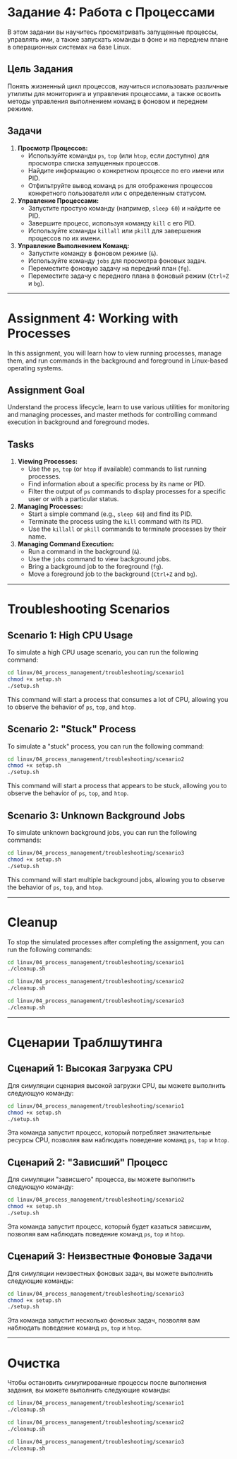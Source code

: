 # Задание 4: Работа с Процессами

В этом задании вы научитесь просматривать запущенные процессы, управлять ими, а также запускать команды в фоне и на переднем плане в операционных системах на базе Linux.

## Цель Задания

Понять жизненный цикл процессов, научиться использовать различные утилиты для мониторинга и управления процессами, а также освоить методы управления выполнением команд в фоновом и переднем режиме.

## Задачи

1.  **Просмотр Процессов:**
    *   Используйте команды `ps`, `top` (или `htop`, если доступно) для просмотра списка запущенных процессов.
    *   Найдите информацию о конкретном процессе по его имени или PID.
    *   Отфильтруйте вывод команд `ps` для отображения процессов конкретного пользователя или с определенным статусом.
2.  **Управление Процессами:**
    *   Запустите простую команду (например, `sleep 60`) и найдите ее PID.
    *   Завершите процесс, используя команду `kill` с его PID.
    *   Используйте команды `killall` или `pkill` для завершения процессов по их имени.
3.  **Управление Выполнением Команд:**
    *   Запустите команду в фоновом режиме (`&`).
    *   Используйте команду `jobs` для просмотра фоновых задач.
    *   Переместите фоновую задачу на передний план (`fg`).
    *   Переместите задачу с переднего плана в фоновый режим (`Ctrl+Z` и `bg`).

---

# Assignment 4: Working with Processes

In this assignment, you will learn how to view running processes, manage them, and run commands in the background and foreground in Linux-based operating systems.

## Assignment Goal

Understand the process lifecycle, learn to use various utilities for monitoring and managing processes, and master methods for controlling command execution in background and foreground modes.

## Tasks

1.  **Viewing Processes:**
    *   Use the `ps`, `top` (or `htop` if available) commands to list running processes.
    *   Find information about a specific process by its name or PID.
    *   Filter the output of `ps` commands to display processes for a specific user or with a particular status.
2.  **Managing Processes:**
    *   Start a simple command (e.g., `sleep 60`) and find its PID.
    *   Terminate the process using the `kill` command with its PID.
    *   Use the `killall` or `pkill` commands to terminate processes by their name.
3.  **Managing Command Execution:**
    *   Run a command in the background (`&`).
    *   Use the `jobs` command to view background jobs.
    *   Bring a background job to the foreground (`fg`).
    *   Move a foreground job to the background (`Ctrl+Z` and `bg`).

---

# Troubleshooting Scenarios

## Scenario 1: High CPU Usage

To simulate a high CPU usage scenario, you can run the following command:

```bash
cd linux/04_process_management/troubleshooting/scenario1
chmod +x setup.sh
./setup.sh
```

This command will start a process that consumes a lot of CPU, allowing you to observe the behavior of `ps`, `top`, and `htop`.

## Scenario 2: "Stuck" Process

To simulate a "stuck" process, you can run the following command:

```bash
cd linux/04_process_management/troubleshooting/scenario2
chmod +x setup.sh
./setup.sh
```

This command will start a process that appears to be stuck, allowing you to observe the behavior of `ps`, `top`, and `htop`.

## Scenario 3: Unknown Background Jobs

To simulate unknown background jobs, you can run the following commands:

```bash
cd linux/04_process_management/troubleshooting/scenario3
chmod +x setup.sh
./setup.sh
```

This command will start multiple background jobs, allowing you to observe the behavior of `ps`, `top`, and `htop`.

---

# Cleanup

To stop the simulated processes after completing the assignment, you can run the following commands:

```bash
cd linux/04_process_management/troubleshooting/scenario1
./cleanup.sh

cd linux/04_process_management/troubleshooting/scenario2
./cleanup.sh

cd linux/04_process_management/troubleshooting/scenario3
./cleanup.sh
```

---

# Сценарии Траблшутинга

## Сценарий 1: Высокая Загрузка CPU

Для симуляции сценария высокой загрузки CPU, вы можете выполнить следующую команду:

```bash
cd linux/04_process_management/troubleshooting/scenario1
chmod +x setup.sh
./setup.sh
```

Эта команда запустит процесс, который потребляет значительные ресурсы CPU, позволяя вам наблюдать поведение команд `ps`, `top` и `htop`.

## Сценарий 2: "Зависший" Процесс

Для симуляции "зависшего" процесса, вы можете выполнить следующую команду:

```bash
cd linux/04_process_management/troubleshooting/scenario2
chmod +x setup.sh
./setup.sh
```

Эта команда запустит процесс, который будет казаться зависшим, позволяя вам наблюдать поведение команд `ps`, `top` и `htop`.

## Сценарий 3: Неизвестные Фоновые Задачи

Для симуляции неизвестных фоновых задач, вы можете выполнить следующие команды:

```bash
cd linux/04_process_management/troubleshooting/scenario3
chmod +x setup.sh
./setup.sh
```

Эта команда запустит несколько фоновых задач, позволяя вам наблюдать поведение команд `ps`, `top` и `htop`.

---

# Очистка

Чтобы остановить симулированные процессы после выполнения задания, вы можете выполнить следующие команды:

```bash
cd linux/04_process_management/troubleshooting/scenario1
./cleanup.sh

cd linux/04_process_management/troubleshooting/scenario2
./cleanup.sh

cd linux/04_process_management/troubleshooting/scenario3
./cleanup.sh 